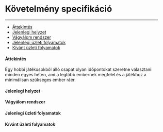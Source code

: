 # Követelmény specifikáció
* * *

- [Áttekintés](#áttekintés)
- [Jelenlegi helyzet](#jelenlegi-helyzet)
- [Vágyálom rendszer](#vágyálom-rendszer)
- [Jelenlegi üzleti folyamatok](#jelenlegi-üzleti-folyamatok)
- [Kívánt üzleti folyamatok](#kívánt-üzleti-folyamatok)



#### Áttekintés
Egy hobbi játékosokból álló csapat olyan időpontokat szeretne választani minden egyes héten, ami a legtöbb embernek megfelel és a játékhoz a minimálisan szükséges ember ráér.
#### Jelenlegi helyzet
#### Vágyálom rendszer
#### Jelenlegi üzleti folyamatok
#### Kívánt üzleti folyamatok
